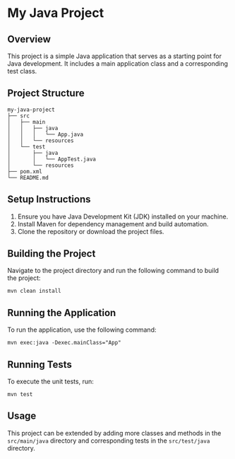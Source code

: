 # My Java Project

## Overview
This project is a simple Java application that serves as a starting point for Java development. It includes a main application class and a corresponding test class.

## Project Structure
```
my-java-project
├── src
│   ├── main
│   │   ├── java
│   │   │   └── App.java
│   │   └── resources
│   └── test
│       ├── java
│       │   └── AppTest.java
│       └── resources
├── pom.xml
└── README.md
```

## Setup Instructions
1. Ensure you have Java Development Kit (JDK) installed on your machine.
2. Install Maven for dependency management and build automation.
3. Clone the repository or download the project files.

## Building the Project
Navigate to the project directory and run the following command to build the project:
```
mvn clean install
```

## Running the Application
To run the application, use the following command:
```
mvn exec:java -Dexec.mainClass="App"
```

## Running Tests
To execute the unit tests, run:
```
mvn test
```

## Usage
This project can be extended by adding more classes and methods in the `src/main/java` directory and corresponding tests in the `src/test/java` directory.
